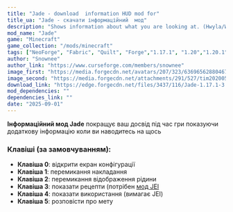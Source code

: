 ```yaml
---
title: "Jade - download  information HUD mod for"
title_ua: "Jade - скачати інформаційний  мод"
description: "Shows information about what you are looking at. (Hwyla/WAILA fork for Minecraft 1.16+)"
mod_name: "Jade"
game: "Minecraft"
game_collection: "/mods/minecraft"
tags: ["NeoForge", "Fabric", "Quilt", "Forge","1.17.1", "1.20","1.20.1", "1.21.1", "1.21.4", "1.21.6", "1.21.7", "1.21.8"]
author: "Snownee"
author_link: "https://www.curseforge.com/members/snownee"
image_first: "https://media.forgecdn.net/avatars/207/323/636965628804677340.png"
image_second: "https://media.forgecdn.net/attachments/291/527/tim20200511195706.png"
download_link: "https://edge.forgecdn.net/files/3437/116/Jade-1.17.1-3.1.2.jar"
mod_dependencies: ""
dependencies_link: ""
date: "2025-09-01"
---
```


**Інформаційний мод Jade** покращує ваш досвід під час гри показуючи додаткову інформацію коли ви наводитесь на щось

### Клавіші (за замовчуванням):
- **Клавіша 0**: відкрити екран конфігурації
- **Клавіша 1**: перемикання накладання
- **Клавіша 2**: перемикання відображення рідини
- **Клавіша 3**: показати рецепти (потрібен [мод JEI](/just-enough-items-jei)
- **Клавіша 4**: показати використання (вимагає JEI)
- **Клавіша 5**: розповісти про мету
